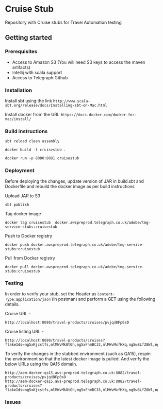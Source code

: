 # Cruise Stub
Repository with Cruise stubs for Travel Automation testing

## Getting started

### Prerequisites
* Access to Amazon S3 (You will need S3 keys to access the maven artifacts)
* Intellij with scala support
* Access to Telegraph Github

### Installation

Install sbt using the link `http://www.scala-sbt.org/release/docs/Installing-sbt-on-Mac.html`

Install docker from the URL `https://docs.docker.com/docker-for-mac/install/`

### Build instructions

    sbt reload clean assembly
    
    docker build -t cruisestub .
    
    docker run -p 8080:8081 cruisestub
    
### Deployment

Before deploying the changes, update version of JAR in build.sbt and Dockerfile and rebuild the docker image as per build instructions

Upload JAR to S3 

    sbt publish

Tag docker image 

    docker tag cruisestub  docker.awspreprod.telegraph.co.uk/adobe/tmg-service-stubs:cruisestub
    
Push to Docker registry
    
    docker push docker.awspreprod.telegraph.co.uk/adobe/tmg-service-stubs:cruisestub
    
Pull from Docker registry
    
    docker pull docker.awspreprod.telegraph.co.uk/adobe/tmg-service-stubs:cruisestub

### Testing

In order to verify your stub, set the Header as `Content-Type:application/json` (in postman) and perform a GET using the following details. 

Cruise URL - 
   
    http://localhost:8080/travel-products/cruises/pvjqdBFp0sD 
    
Cruise listing URL - 

    http://localhost:8080/travel-products/cruises?flakeIds=ng5xKjcstfs,mlMWvMk8tGh,ng5xFhmBC33,mlMWvMxfHXq,ng5w8LfZ8Wl,ng5w7ZGDGzZ,mlMWvMdxpST,ng5xKs6Mz5C,pClvcx3M5N4

To verify the changes in the stubbed environment (such as QA15), respin the environment so that the latest docker image is pulled.
And verify the below URLs using the QA15 domain.

    http://aem-docker-qa15.aws-preprod.telegraph.co.uk:8082/travel-products/cruises/pvjqdBFp0sD    
    http://aem-docker-qa15.aws-preprod.telegraph.co.uk:8082/travel-products/cruises?flakeIds=ng5xKjcstfs,mlMWvMk8tGh,ng5xFhmBC33,mlMWvMxfHXq,ng5w8LfZ8Wl,ng5w7ZGDGzZ,mlMWvMdxpST,ng5xKs6Mz5C,pClvcx3M5N4


### Issues
